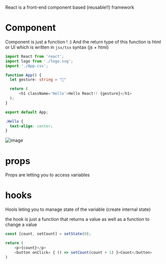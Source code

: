 React is a front-end component based (reusable!!) framework  

# Component

Component is just a function ! :)
And the return type of this function is html or UI which is written in `jsx/tsx` syntax (js + html)

```typescript
import React from 'react';
import logo from './logo.svg';
import './App.css';

function App() {
  let gesture: string = "🤟"

  return (
      <h1 className='Hello'>Hello React!! {gesture}</h1>
  );
}

export default App;
```

```css
.Hello {
  text-align: center;
}
```
![image](https://user-images.githubusercontent.com/63263301/228927180-56e22d27-6364-4e0f-b27c-e9f93ee13bf8.png)


# props
Props are letting you to access variables

# hooks
Hools leting you to manage state of the variable (create internal state)

the hook is just a function that returns a value as well as a function to change a value

```js
const [count, setCount] = setState(0);

return (
    <p>{count}</p>
    <button onClick= { () => setCount(count + 1) }>Count</button>
)

```
